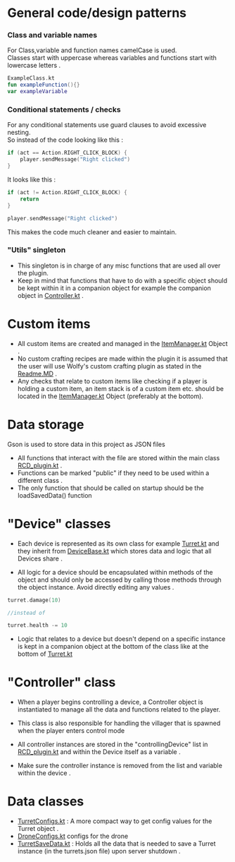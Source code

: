 # General code/design patterns


### Class and variable names
For Class,variable and 
function names camelCase is used.  
Classes start with uppercase whereas
variables and functions start with lowercase letters . 

```kotlin
ExampleClass.kt
fun exampleFunction(){}
var exampleVariable
```

### Conditional statements / checks

For any conditional statements use guard clauses to avoid excessive nesting.  
So instead of the code looking like this :
```kotlin
if (act == Action.RIGHT_CLICK_BLOCK) { 
    player.sendMessage("Right clicked")
}
```
It looks like this  :
```kotlin
if (act != Action.RIGHT_CLICK_BLOCK) { 
    return
}

player.sendMessage("Right clicked")
```
This makes the code much cleaner and easier to maintain.

### "Utils" singleton
- This singleton is in charge of any misc functions that are used all over the plugin.
- Keep in mind that functions that have to do with a specific object should be kept within it in a companion object
for example the companion object in [Controller.kt](src%2Fmain%2Fjava%2Forg%2Foreo%2Frcdplugin%2Fobjects%2FController.kt) .

# Custom items
- All custom items are created and managed in the [ItemManager.kt](src%2Fmain%2Fjava%2Forg%2Foreo%2Frcdplugin%2Fitems%2FItemManager.kt) Object .
- No custom crafting recipes are made within the plugin it is assumed that the user will use Wolfy's custom crafting plugin
as stated in the [Readme.MD](Readme.MD) .
- Any checks that relate to custom items like checking if a player is holding a custom item,
an item stack is of a custom item etc. should be located in the [ItemManager.kt](src%2Fmain%2Fjava%2Forg%2Foreo%2Frcdplugin%2Fitems%2FItemManager.kt)
Object (preferably at the bottom).

# Data storage
Gson is used to store data in this project as JSON files
- All functions that interact with the file are stored within the main class [RCD_plugin.kt](src%2Fmain%2Fjava%2Forg%2Foreo%2Frcdplugin%2FRCD_plugin.kt) .
- Functions can be marked "public" if they need to be used within a different class .
- The only function that should be called on startup should be the loadSavedData() function

# "Device" classes
- Each device is represented as its own class for example [Turret.kt](src%2Fmain%2Fjava%2Forg%2Foreo%2Frcdplugin%2Fturrets%2FTurret.kt) and they inherit from [DeviceBase.kt](src%2Fmain%2Fjava%2Forg%2Foreo%2Frcdplugin%2Fobjects%2FDeviceBase.kt)
which stores data and logic that all Devices share .


- All logic for a device should be encapsulated within methods of the object and should only be accessed by calling
those methods through the object instance. Avoid directly editing any values .
```kotlin
turret.damage(10)

//instead of 

turret.health -= 10
```
- Logic that relates to a device but doesn't depend on a specific instance
is kept in a companion object at the bottom of the class like at the bottom of [Turret.kt](src%2Fmain%2Fjava%2Forg%2Foreo%2Frcdplugin%2Fturrets%2FTurret.kt)

# "Controller" class
- When a player begins controlling a device, a Controller object is instantiated to manage all the 
data and functions related to the player. 

- This class is also responsible for handling the villager that is spawned when the player enters control mode

- All controller instances are stored in the "controllingDevice" list in [RCD_plugin.kt](src%2Fmain%2Fjava%2Forg%2Foreo%2Frcdplugin%2FRCD_plugin.kt)
 and within the Device itself as a variable .


- Make sure the controller instance is removed from the list and variable within the device .

# Data classes
- [TurretConfigs.kt](src%2Fmain%2Fjava%2Forg%2Foreo%2Frcdplugin%2Fdata%2FTurretConfigs.kt) : A more compact way to get config 
values for the Turret object .
- [DroneConfigs.kt](src%2Fmain%2Fjava%2Forg%2Foreo%2Frcdplugin%2Fdata%2FDroneConfigs.kt) configs for the drone
- [TurretSaveData.kt](src%2Fmain%2Fjava%2Forg%2Foreo%2Frcdplugin%2Fdata%2FTurretSaveData.kt) : Holds all the data
that is needed to save a Turret instance (in the turrets.json file) upon server shutdown .